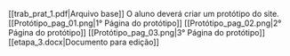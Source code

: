 [[trab_prat_1.pdf|Arquivo base]]
O aluno deverá criar um protótipo do site.
[[Protótipo_pag_01.png|1° Página do protótipo]]
[[Protótipo_pag_02.png|2° Página do protótipo]]
[[Protótipo_pag_03.png|3° Página do protótipo]]
[[etapa_3.docx|Documento para edição]]

